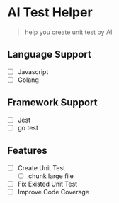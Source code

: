# AI Test Helper

> help you create unit test by AI

## Language Support

- [ ] Javascript
- [ ] Golang

## Framework Support

- [ ] Jest
- [ ] go test

## Features

- [ ] Create Unit Test
  - [ ] chunk large file
- [ ] Fix Existed Unit Test
- [ ] Improve Code Coverage
